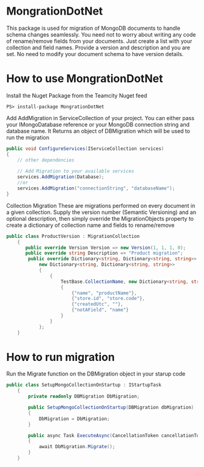 # MongrationDotNet

This package is used for migration of MongoDB documents to handle schema changes seamlessly. 
You need not to worry about writing any code of rename/remove fields from your documents. 
Just create a list with your collection and field names. Provide a version and description and you are set. No need to modify your document schema to have version details.

# How to use MongrationDotNet

Install the Nuget Package from the Teamcity Nuget feed

```
PS> install-package MongrationDotNet
```

Add AddMigration in ServiceCollection of your project. You can either pass your IMongoDatabase reference or your MongoDB connection string and database name. It Returns an object of DBMigration which will be used to run the migration


```csharp
public void ConfigureServices(IServiceCollection services)
{
    // other dependencies
    
    // Add Migration to your available services
	services.AddMigration(Database);
    //or
    services.AddMigration("connectionString", "databaseName");
}
```

Collection Migration
These are migrations performed on every document in a given collection. Supply the version number (Semantic Versioning) and an optional description, then simply override the MigrationObjects property to create a dictionary of collection name and fields to rename/remove

```csharp
public class ProductVersion : MigrationCollection
    {
       public override Version Version => new Version(1, 1, 1, 0);
       public override string Description => "Product migration";
        public override Dictionary<string, Dictionary<string, string>> MigrationObjects =>
            new Dictionary<string, Dictionary<string, string>>
            {
                {
                    TestBase.CollectionName, new Dictionary<string, string>
                    {
                        {"name", "productName"},
                        {"store.id", "store.code"},
                        {"createdUtc", ""},
                        {"notAField", "name"}
                    }
                }
            };
    }
```
# How to run migration

Run the Migrate function on the DBMigration object in your starup code

```csharp
public class SetupMongoCollectionOnStartup : IStartupTask
    {
        private readonly DBMigration DbMigration;

        public SetupMongoCollectionOnStartup(DBMigration dbMigration)
        {
            DbMigration = DbMigration;
        }

        public async Task ExecuteAsync(CancellationToken cancellationToken = default)
        {
            await DbMigration.Migrate();
        }
    }
```
